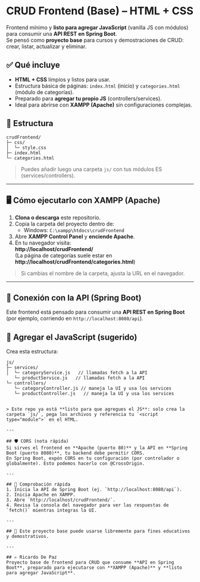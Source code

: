 # CRUD Frontend (Base) – HTML + CSS

Frontend mínimo y **listo para agregar JavaScript** (vanilla JS con módulos) para consumir una **API REST en Spring Boot**.  
Se pensó como **proyecto base** para cursos y demostraciones de CRUD: crear, listar, actualizar y eliminar.

## ✅ Qué incluye
- **HTML + CSS** limpios y listos para usar.
- Estructura básica de páginas: `index.html` (inicio) y `categories.html` (módulo de categorías).
- Preparado para **agregar tu propio JS** (controllers/services).
- Ideal para abrirse con **XAMPP (Apache)** sin configuraciones complejas.

## 📁 Estructura
```
crudFrontend/
├─ css/
│  └─ style.css
├─ index.html
└─ categories.html
```

> Puedes añadir luego una carpeta `js/` con tus módulos ES (services/controllers).

---

## 🖥️ Cómo ejecutarlo con XAMPP (Apache)

1. **Clona o descarga** este repositorio.
2. Copia la carpeta del proyecto dentro de:
   - Windows: `C:\xampp\htdocs\crudFrontend`
3. Abre **XAMPP Control Panel** y **enciende Apache**.
4. En tu navegador visita:  
   **http://localhost/crudFrontend/**  
   (La página de categorías suele estar en **http://localhost/crudFrontend/categories.html**)

> Si cambias el nombre de la carpeta, ajusta la URL en el navegador.

---

## 🔌 Conexión con la API (Spring Boot)

Este frontend está pensado para consumir una **API REST en Spring Boot** (por ejemplo, corriendo en `http://localhost:8080/api`).


## 🧩 Agregar el JavaScript (sugerido)

Crea esta estructura:

```
js/
├─ services/
│  └─ categoryService.js   // llamadas fetch a la API
   └─ productService.js   // llamadas fetch a la API
└─ controllers/
   └─ categoryController.js // maneja la UI y usa los services
   └─ productController.js   // maneja la UI y usa los services
```


```

> Este repo ya está **listo para que agregues el JS**: solo crea la carpeta `js/`, pega los archivos y referencia tu `<script type="module">` en el HTML.

---

## 🛡️ CORS (nota rápida)
Si sirves el frontend en **Apache (puerto 80)** y la API en **Spring Boot (puerto 8080)**, tu backend debe permitir CORS.  
En Spring Boot, expón CORS en tu configuración (por controlador o globalmente). Esto podemos hacerlo con @CrossOrigin.

---

## 🧪 Comprobación rápida
1. Inicia la API de Spring Boot (ej. `http://localhost:8080/api`).
2. Inicia Apache en XAMPP.
3. Abre `http://localhost/crudFrontend/`.
4. Revisa la consola del navegador para ver las respuestas de `fetch()` mientras integras la UI.

---

## 📜 Este proyecto base puede usarse libremente para fines educativos y demostrativos.

---

## ✍️ Ricardo De Paz
Proyecto base de frontend para CRUD que consume **API en Spring Boot**, preparado para ejecutarse con **XAMPP (Apache)** y **listo para agregar JavaScript**.
